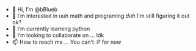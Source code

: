 - 👋 Hi, I’m @bBlueb
- 👀 I’m interested in uuh math and programing *duh* I'm still figuring it out ok?
- 🌱 I’m currently learning python
- 💞️ I’m looking to collaborate on ... Idk
- 📫 How to reach me ... You can't :P for now

<!---
bBlueb/bBlueb is a ✨ special ✨ repository because its `README.md` (this file) appears on your GitHub profile.
You can click the Preview link to take a look at your changes.
--->
